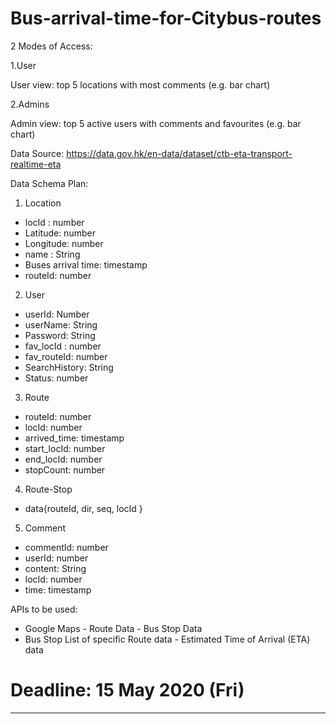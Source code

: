 # Bus-arrival-time-for-Citybus-routes


2 Modes of Access:

1.User

User view: top 5 locations with most comments (e.g. bar chart) 

2.Admins

Admin view: top 5 active users with comments and favourites (e.g. bar chart) 

Data Source:
https://data.gov.hk/en-data/dataset/ctb-eta-transport-realtime-eta

Data Schema Plan:
1. Location
- locId : number
- Latitude: number
- Longitude: number
- name : String
- Buses arrival time: timestamp
- routeId: number
2. User
- userId: Number 
- userName: String      
- Password: String
- fav_locId : number  
- fav_routeId: number
- SearchHistory: String
- Status: number
3. Route
- routeId: number
- locId: number
- arrived_time: timestamp
- start_locId: number
- end_locId: number
- stopCount: number
4. Route-Stop
- data{routeId, dir, seq, locId }
5. Comment
- commentId: number
- userId: number
- content: String
- locId: number 
- time: timestamp

APIs to be used:
- Google Maps	- Route Data		- Bus Stop Data
- Bus Stop List of specific Route data 		- Estimated Time of Arrival (ETA) data 


# Deadline: 15 May 2020 (Fri)
---
